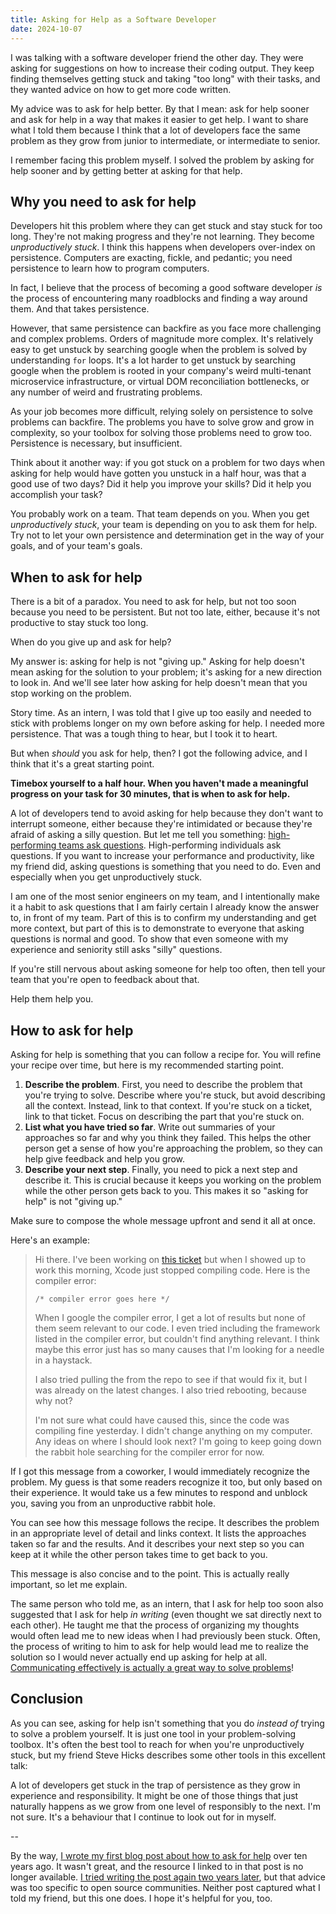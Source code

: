 ```yaml
---
title: Asking for Help as a Software Developer
date: 2024-10-07
---
```


I was talking with a software developer friend the other day. They were asking for suggestions on how to increase their coding output. They keep finding themselves getting stuck and taking "too long" with their tasks, and they wanted advice on how to get more code written.

My advice was to ask for help better. By that I mean: ask for help sooner and ask for help in a way that makes it easier to get help. I want to share what I told them because I think that a lot of developers face the same problem as they grow from junior to intermediate, or intermediate to senior.

I remember facing this problem myself. I solved the problem by asking for help sooner and by getting better at asking for that help.

## Why you need to ask for help

Developers hit this problem where they can get stuck and stay stuck for too long. They're not making progress and they're not learning. They become _unproductively stuck_. I think this happens when developers over-index on persistence. Computers are exacting, fickle, and pedantic; you need persistence to learn how to program computers.

In fact, I believe that the process of becoming a good software developer _is_ the process of encountering many roadblocks and finding a way around them. And that takes persistence.

However, that same persistence can backfire as you face more challenging and complex problems. Orders of magnitude more complex. It's relatively easy to get unstuck by searching google when the problem is solved by understanding `for` loops. It's a lot harder to get unstuck by searching google when the problem is rooted in your company's weird multi-tenant microservice infrastructure, or virtual DOM reconciliation bottlenecks, or any number of weird and frustrating problems.

As your job becomes more difficult, relying solely on persistence to solve problems can backfire. The problems you have to solve grow and grow in complexity, so your toolbox for solving those problems need to grow too. Persistence is necessary, but insufficient.

Think about it another way: if you got stuck on a problem for two days when asking for help would have gotten you unstuck in a half hour, was that a good use of two days? Did it help you improve your skills? Did it help you accomplish your task?

You probably work on a team. That team depends on you. When you get _unproductively stuck_, your team is depending on you to ask them for help. Try not to let your own persistence and determination get in the way of your goals, and of your team's goals.

## When to ask for help

There is a bit of a paradox. You need to ask for help, but not too soon because you need to be persistent. But not too late, either, because it's not productive to stay stuck too long.

When do you give up and ask for help?

My answer is: asking for help is not "giving up." Asking for help doesn't mean asking for the solution to your problem; it's asking for a new direction to look in. And we'll see later how asking for help doesn't mean that you stop working on the problem.

Story time. As an intern, I was told that I give up too easily and needed to stick with problems longer on my own before asking for help. I needed more persistence. That was a tough thing to hear, but I took it to heart.

But when _should_ you ask for help, then? I got the following advice, and I think that it's a great starting point.

**Timebox yourself to a half hour. When you haven't made a meaningful progress on your task for 30 minutes, that is when to ask for help.**

A lot of developers tend to avoid asking for help because they don't want to interrupt someone, either because they're intimidated or because they're afraid of asking a silly question. But let me tell you something: [high-performing teams ask questions](/blog/building-better-software-by-building-better-teams/). High-performing individuals ask questions. If you want to increase your performance and productivity, like my friend did, asking questions is something that you need to do. Even and especially when you get unproductively stuck.

I am one of the most senior engineers on my team, and I intentionally make it a habit to ask questions that I am fairly certain I already know the answer to, in front of my team. Part of this is to confirm my understanding and get more context, but part of this is to demonstrate to everyone that asking questions is normal and good. To show that even someone with my experience and seniority still asks "silly" questions.

If you're still nervous about asking someone for help too often, then tell your team that you're open to feedback about that.

Help them help you.

## How to ask for help

Asking for help is something that you can follow a recipe for. You will refine your recipe over time, but here is my recommended starting point.

1. **Describe the problem**. First, you need to describe the problem that you're trying to solve. Describe where you're stuck, but avoid describing all the context. Instead, link to that context. If you're stuck on a ticket, link to that ticket. Focus on describing the part that you're stuck on.
2. **List what you have tried so far**. Write out summaries of your approaches so far and why you think they failed. This helps the other person get a sense of how you're approaching the problem, so they can help give feedback and help you grow.
3. **Describe your next step**. Finally, you need to pick a next step and describe it. This is crucial because it keeps you working on the problem while the other person gets back to you. This makes it so "asking for help" is not "giving up."

Make sure to compose the whole message upfront and send it all at once.

Here's an example:

> Hi there. I've been working on [this ticket](https://example.com/) but when I showed up to work this morning, Xcode just stopped compiling code. Here is the compiler error:
>
> `/* compiler error goes here */`
>
> When I google the compiler error, I get a lot of results but none of them seem relevant to our code. I even tried including the framework listed in the compiler error, but couldn't find anything relevant. I think maybe this error just has so many causes that I'm looking for a needle in a haystack.
>
> I also tried pulling the from the repo to see if that would fix it, but I was already on the latest changes. I also tried rebooting, because why not?
>
> I'm not sure what could have caused this, since the code was compiling fine yesterday. I didn't change anything on my computer. Any ideas on where I should look next? I'm going to keep going down the rabbit hole searching for the compiler error for now.

If I got this message from a coworker, I would immediately recognize the problem. My guess is that some readers recognize it too, but only based on their experience. It would take us a few minutes to respond and unblock you, saving you from an unproductive rabbit hole.

You can see how this message follows the recipe. It describes the problem in an appropriate level of detail and links context. It lists the approaches taken so far and the results. And it describes your next step so you can keep at it while the other person takes time to get back to you.

This message is also concise and to the point. This is actually really important, so let me explain.

The same person who told me, as an intern, that I ask for help too soon also suggested that I ask for help _in writing_ (even thought we sat directly next to each other). He taught me that the process of organizing my thoughts would often lead me to new ideas when I had previously been stuck. Often, the process of writing to him to ask for help would lead me to realize the solution so I would never actually end up asking for help at all. [Communicating effectively is actually a great way to solve problems](/blog/communication-as-problem-solving/)!

## Conclusion

As you can see, asking for help isn't something that you do _instead of_ trying to solve a problem yourself. It is just one tool in your problem-solving toolbox. It's often the best tool to reach for when you're unproductively stuck, but my friend Steve Hicks describes some other tools in this excellent talk:

<YouTube videoID="3XscuivvUzI" />

A lot of developers get stuck in the trap of persistence as they grow in experience and responsibility. It might be one of those things that just naturally happens as we grow from one level of responsibly to the next. I'm not sure. It's a behaviour that I continue to look out for in myself.

--

By the way, [I wrote my first blog post about how to ask for help](/blog/how-to-ask-for-developer-help/) over ten years ago. It wasn't great, and the resource I linked to in that post is no longer available. [I tried writing the post again two years later](/blog/asking-for-help-in-open-source/), but that advice was too specific to open source communities. Neither post captured what I told my friend, but this one does. I hope it's helpful for you, too.
